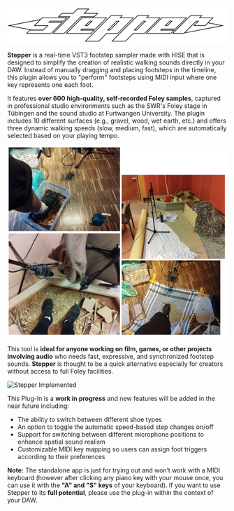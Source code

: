 ![Stepper Logo](Images/Logo_2.png)


**Stepper** is a real-time VST3 footstep sampler made with HISE that is designed to simplify the creation of realistic walking sounds directly in your DAW. Instead of manually dragging and placing footsteps in the timeline, this plugin allows you to "perform" footsteps using MIDI input where one key represents one each foot.

It features **over 600 high-quality, self-recorded Foley samples**, captured in professional studio environments such as the SWR's Foley stage in Tübingen and the sound studio at Furtwangen University. The plugin includes 10 different surfaces (e.g., gravel, wood, wet earth, etc.) and offers three dynamic walking speeds (slow, medium, fast), which are automatically selected based on your playing tempo.

<img src="Images/Foley_Recording-no_bg.png" alt="Foley Screenshot" width="600"/>

This tool is **ideal for anyone working on film, games, or other projects involving audio** who needs fast, expressive, and synchronized footstep sounds. **Stepper** is thought to be a quick alternative especially for creators without access to full Foley facilities.

![Stepper Implemented](Images/Stepper_FL_Studio.png)

This Plug-In is a **work in progress** and new features will be added in the near future including:
- The ability to switch between different shoe types 
- An option to toggle the automatic speed-based step changes on/off
- Support for switching between different microphone positions to enhance spatial sound realism
- Customizable MIDI key mapping so users can assign foot triggers according to their preferences


**Note:** The standalone app is just for trying out and won’t work with a MIDI keyboard (however after clicking any piano key with your mouse once, you can use it with the **"A" and "S" keys** of your keyboard). If you want to use Stepper to its **full potential**, please use the plug-in within the context of your DAW.


